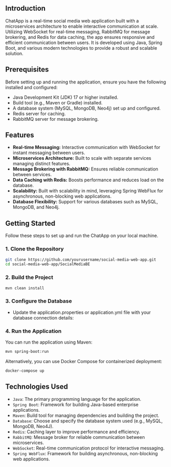 
## Introduction

ChatApp is a real-time social media web application built with a microservices architecture to enable interactive communication at scale. Utilizing WebSocket for real-time messaging, RabbitMQ for message brokering, and Redis for data caching, the app ensures responsive and efficient communication between users. It is developed using Java, Spring Boot, and various modern technologies to provide a robust and scalable solution.

## Prerequisites

Before setting up and running the application, ensure you have the following installed and configured:

- Java Development Kit (JDK) 17 or higher installed.
- Build tool (e.g., Maven or Gradle) installed.
- A database system (MySQL, MongoDB, Neo4j) set up and configured.
- Redis server for caching.
- RabbitMQ server for message brokering.

## Features

- **Real-time Messaging:** Interactive communication with WebSocket for instant messaging between users.
- **Microservices Architecture:** Built to scale with separate services managing distinct features.
- **Message Brokering with RabbitMQ:** Ensures reliable communication between services.
- **Data Caching with Redis:** Boosts performance and reduces load on the database.
- **Scalability:** Built with scalability in mind, leveraging Spring WebFlux for asynchronous, non-blocking web applications.
- **Database Flexibility:** Support for various databases such as MySQL, MongoDB, and Neo4j.

## Getting Started

Follow these steps to set up and run the ChatApp on your local machine.

### 1. Clone the Repository

```bash
git clone https://github.com/yourusername/social-media-web-app.git
cd social-media-web-app/SocialMediaBE
```

### 2. Build the Project

```bash
mvn clean install
```

### 3. Configure the Database

- Update the application.properties or application.yml file with your database connection details:

### 4. Run the Application

You can run the application using Maven:

```bash
mvn spring-boot:run
```

Alternatively, you can use Docker Compose for containerized deployment:

```bash
docker-compose up
```

## Technologies Used

- `Java`: The primary programming language for the application.
- `Spring Boot`: Framework for building Java-based enterprise applications.
- `Maven`: Build tool for managing dependencies and building the project.
- `Database`: Choose and specify the database system used (e.g., MySQL, MongoDB, Neo4J).
- `Redis`: Caching layer to improve performance and efficiency.
- `RabbitMQ`: Message broker for reliable communication between microservices.
- `WebSocket`: Real-time communication protocol for interactive messaging.
- `Spring WebFlux`: Framework for building asynchronous, non-blocking web applications.
